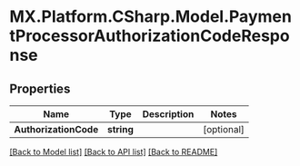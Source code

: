 # MX.Platform.CSharp.Model.PaymentProcessorAuthorizationCodeResponse

## Properties

Name | Type | Description | Notes
------------ | ------------- | ------------- | -------------
**AuthorizationCode** | **string** |  | [optional] 

[[Back to Model list]](../README.md#documentation-for-models) [[Back to API list]](../README.md#documentation-for-api-endpoints) [[Back to README]](../README.md)

